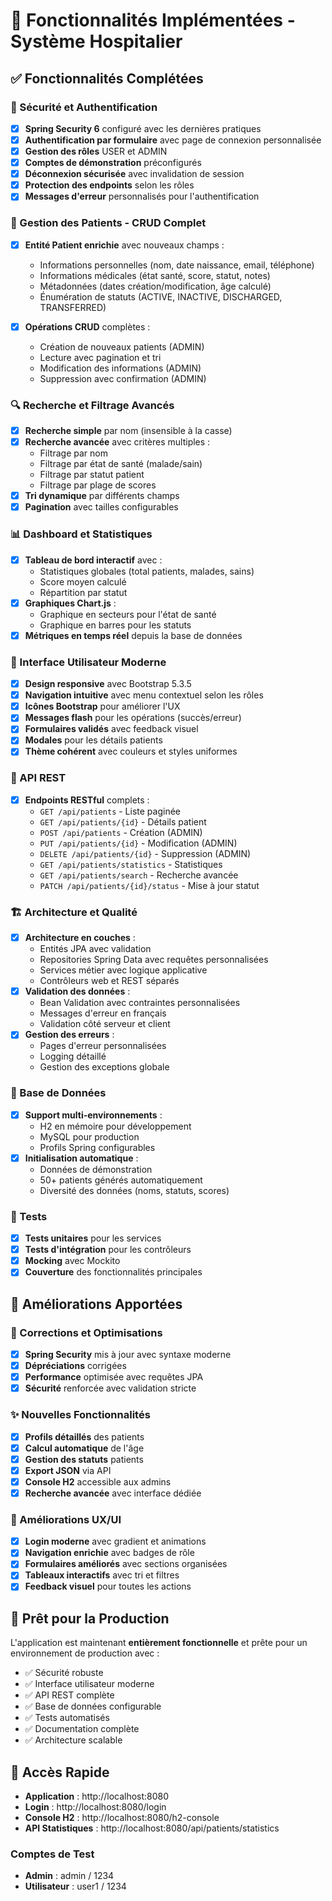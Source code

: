 # 🚀 Fonctionnalités Implémentées - Système Hospitalier

## ✅ Fonctionnalités Complétées

### 🔐 Sécurité et Authentification
- [x] **Spring Security 6** configuré avec les dernières pratiques
- [x] **Authentification par formulaire** avec page de connexion personnalisée
- [x] **Gestion des rôles** USER et ADMIN
- [x] **Comptes de démonstration** préconfigurés
- [x] **Déconnexion sécurisée** avec invalidation de session
- [x] **Protection des endpoints** selon les rôles
- [x] **Messages d'erreur** personnalisés pour l'authentification

### 👥 Gestion des Patients - CRUD Complet
- [x] **Entité Patient enrichie** avec nouveaux champs :
  - Informations personnelles (nom, date naissance, email, téléphone)
  - Informations médicales (état santé, score, statut, notes)
  - Métadonnées (dates création/modification, âge calculé)
  - Énumération de statuts (ACTIVE, INACTIVE, DISCHARGED, TRANSFERRED)

- [x] **Opérations CRUD** complètes :
  - Création de nouveaux patients (ADMIN)
  - Lecture avec pagination et tri
  - Modification des informations (ADMIN)
  - Suppression avec confirmation (ADMIN)

### 🔍 Recherche et Filtrage Avancés
- [x] **Recherche simple** par nom (insensible à la casse)
- [x] **Recherche avancée** avec critères multiples :
  - Filtrage par nom
  - Filtrage par état de santé (malade/sain)
  - Filtrage par statut patient
  - Filtrage par plage de scores
- [x] **Tri dynamique** par différents champs
- [x] **Pagination** avec tailles configurables

### 📊 Dashboard et Statistiques
- [x] **Tableau de bord interactif** avec :
  - Statistiques globales (total patients, malades, sains)
  - Score moyen calculé
  - Répartition par statut
- [x] **Graphiques Chart.js** :
  - Graphique en secteurs pour l'état de santé
  - Graphique en barres pour les statuts
- [x] **Métriques en temps réel** depuis la base de données

### 🎨 Interface Utilisateur Moderne
- [x] **Design responsive** avec Bootstrap 5.3.5
- [x] **Navigation intuitive** avec menu contextuel selon les rôles
- [x] **Icônes Bootstrap** pour améliorer l'UX
- [x] **Messages flash** pour les opérations (succès/erreur)
- [x] **Formulaires validés** avec feedback visuel
- [x] **Modales** pour les détails patients
- [x] **Thème cohérent** avec couleurs et styles uniformes

### 🔧 API REST
- [x] **Endpoints RESTful** complets :
  - `GET /api/patients` - Liste paginée
  - `GET /api/patients/{id}` - Détails patient
  - `POST /api/patients` - Création (ADMIN)
  - `PUT /api/patients/{id}` - Modification (ADMIN)
  - `DELETE /api/patients/{id}` - Suppression (ADMIN)
  - `GET /api/patients/statistics` - Statistiques
  - `GET /api/patients/search` - Recherche avancée
  - `PATCH /api/patients/{id}/status` - Mise à jour statut

### 🏗️ Architecture et Qualité
- [x] **Architecture en couches** :
  - Entités JPA avec validation
  - Repositories Spring Data avec requêtes personnalisées
  - Services métier avec logique applicative
  - Contrôleurs web et REST séparés
- [x] **Validation des données** :
  - Bean Validation avec contraintes personnalisées
  - Messages d'erreur en français
  - Validation côté serveur et client
- [x] **Gestion des erreurs** :
  - Pages d'erreur personnalisées
  - Logging détaillé
  - Gestion des exceptions globale

### 💾 Base de Données
- [x] **Support multi-environnements** :
  - H2 en mémoire pour développement
  - MySQL pour production
  - Profils Spring configurables
- [x] **Initialisation automatique** :
  - Données de démonstration
  - 50+ patients générés automatiquement
  - Diversité des données (noms, statuts, scores)

### 🧪 Tests
- [x] **Tests unitaires** pour les services
- [x] **Tests d'intégration** pour les contrôleurs
- [x] **Mocking** avec Mockito
- [x] **Couverture** des fonctionnalités principales

## 🎯 Améliorations Apportées

### 🔄 Corrections et Optimisations
- [x] **Spring Security** mis à jour avec syntaxe moderne
- [x] **Dépréciations** corrigées
- [x] **Performance** optimisée avec requêtes JPA
- [x] **Sécurité** renforcée avec validation stricte

### ✨ Nouvelles Fonctionnalités
- [x] **Profils détaillés** des patients
- [x] **Calcul automatique** de l'âge
- [x] **Gestion des statuts** patients
- [x] **Export JSON** via API
- [x] **Console H2** accessible aux admins
- [x] **Recherche avancée** avec interface dédiée

### 🎨 Améliorations UX/UI
- [x] **Login moderne** avec gradient et animations
- [x] **Navigation enrichie** avec badges de rôle
- [x] **Formulaires améliorés** avec sections organisées
- [x] **Tableaux interactifs** avec tri et filtres
- [x] **Feedback visuel** pour toutes les actions

## 🚀 Prêt pour la Production

L'application est maintenant **entièrement fonctionnelle** et prête pour un environnement de production avec :

- ✅ Sécurité robuste
- ✅ Interface utilisateur moderne
- ✅ API REST complète
- ✅ Base de données configurable
- ✅ Tests automatisés
- ✅ Documentation complète
- ✅ Architecture scalable

## 🔗 Accès Rapide

- **Application** : http://localhost:8080
- **Login** : http://localhost:8080/login
- **Console H2** : http://localhost:8080/h2-console
- **API Statistiques** : http://localhost:8080/api/patients/statistics

### Comptes de Test
- **Admin** : admin / 1234
- **Utilisateur** : user1 / 1234

